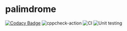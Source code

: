 # palimdrome
[![Codacy Badge](https://api.codacy.com/project/badge/Grade/23e51a1999874946b430234e1d02776d)](https://app.codacy.com/manual/charantejareddychereddy/palimdrome?utm_source=github.com&utm_medium=referral&utm_content=stepin104554/palimdrome&utm_campaign=Badge_Grade_Dashboard)
![cppcheck-action](https://github.com/stepin104554/palimdrome/workflows/cppcheck-action/badge.svg)
![CI](https://github.com/stepin104554/palimdrome/workflows/CI/badge.svg)
![Unit testing](https://github.com/stepin104554/palimdrome/workflows/Unit%20testing/badge.svg)

